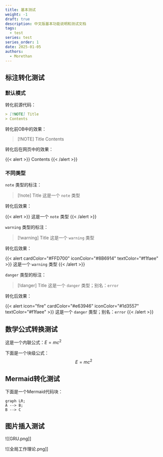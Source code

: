 ```yaml
---
title: 基本测试
weight: -1
draft: true
description: 中文版基本功能说明和测试文档
tags: 
  - test
series: test
series_order: 1
date: 2025-01-05
authors:
  - Morethan
---
```

## 标注转化测试
### 默认模式

转化前源代码：

```md
> [!NOTE] Title
> Contents
```

转化前OB中的效果：

> [!NOTE] Title
> Contents

转化后在网页中的效果：

{{< alert >}}
Contents
{{< /alert >}}

### 不同类型

`note` 类型的标注：

> [!note] Title
> 这是一个 `note` 类型

转化后效果：

{{< alert >}}
这是一个 `note` 类型
{{< /alert >}}

`warning` 类型的标注：

> [!warning] Title
> 这是一个 `warning` 类型

转化后效果：

{{< alert cardColor="#FFD700" iconColor="#8B6914" textColor="#f1faee" >}}
这是一个 `warning` 类型
{{< /alert >}}

`danger` 类型的标注：

> [!danger] Title
> 这是一个 `danger` 类型；别名：`error`

转化后效果：

{{< alert icon="fire" cardColor="#e63946" iconColor="#1d3557" textColor="#f1faee" >}}
这是一个 `danger` 类型；别名：`error`
{{< /alert >}}

## 数学公式转换测试

这是一个内联公式：$E=mc^2$

下面是一个块级公式：
$$
E=mc^2
$$

## Mermaid转化测试

下面是一个Mermaid代码块：
```mermaid
graph LR;
A --> B;
B --> C
```

## 图片插入测试

![[GRU.png]]

![[全局工作理论.png]]

